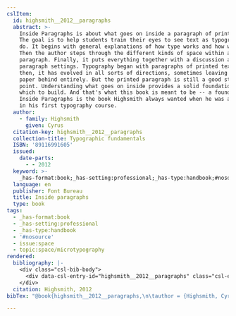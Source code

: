 ```yaml
---
cslItem:
  id: highsmith__2012__paragraphs
  abstract: >-
    Inside Paragraphs is about what goes on inside a paragraph of printed text.
    The goal is to help students train their eyes to see text as typographers
    do. It begins with general explanations of how type works and how we read.
    Then the author steps through the different kinds of space within a
    paragraph. Finally, it puts everything together with a discussion about
    paragraph settings. Typography began with paragraphs of printed text. Since
    then, it has evolved in all sorts of directions, sometimes leaving ink and
    paper behind entirely. But the printed paragraph is still a good starting
    point. Understanding what goes on inside provides a solid foundation on
    which to build. And that's what this book is meant to be -- a foundation.
    Inside Paragraphs is the book Highsmith always wanted when he was a student
    in his first typography course.
  author:
    - family: Highsmith
      given: Cyrus
  citation-key: highsmith__2012__paragraphs
  collection-title: Typographic fundamentals
  ISBN: '89116991605'
  issued:
    date-parts:
      - - 2012
  keyword: >-
    _has-format:book;_has-setting:professional;_has-type:handbook;#nosource;collection::space::microtypography
  language: en
  publisher: Font Bureau
  title: Inside paragraphs
  type: book
tags:
  - _has-format:book
  - _has-setting:professional
  - _has-type:handbook
  - '#nosource'
  - issue:space
  - topic:space/microtypography
rendered:
  bibliography: |-
    <div class="csl-bib-body">
      <div data-csl-entry-id="highsmith__2012__paragraphs" class="csl-entry">Highsmith, C. 2012 <i>Inside paragraphs</i>. Font Bureau (Typographic fundamentals).</div>
    </div>
  citation: Highsmith, 2012
bibTex: "@book{highsmith__2012__paragraphs,\n\tauthor = {Highsmith, Cyrus},\n\tseries = {Typographic fundamentals},\n\tyear = {2012},\n\tpublisher = {Font Bureau},\n\ttitle = {Inside paragraphs},\n}\n\n"

---
```

